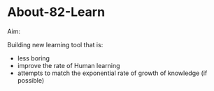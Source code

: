 # About-82-Learn
Aim: 

Building new learning tool that is:
- less boring
- improve the rate of Human learning 
- attempts to match the exponential rate of growth of knowledge (if possible)



